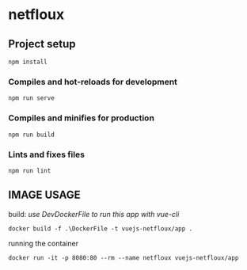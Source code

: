 # netfloux

## Project setup
```
npm install
```

### Compiles and hot-reloads for development
```
npm run serve
```

### Compiles and minifies for production
```
npm run build
```

### Lints and fixes files
```
npm run lint
```
## IMAGE USAGE

build:
<em>use DevDockerFile to run this app with vue-cli</em>

```
docker build -f .\DockerFile -t vuejs-netfloux/app .
```

running the container
```
docker run -it -p 8080:80 --rm --name netfloux vuejs-netfloux/app
```
